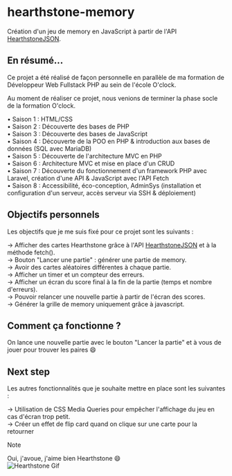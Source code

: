 # hearthstone-memory
Création d'un jeu de memory en JavaScript à partir de l'API [HearthstoneJSON](https://hearthstonejson.com/).  

## En résumé...
Ce projet a été réalisé de façon personnelle en parallèle de ma formation de Développeur Web Fullstack PHP au sein de l'école O'clock.  

Au moment de réaliser ce projet, nous venions de terminer la phase socle de la formation O'clock.  

• Saison 1 : HTML/CSS  
• Saison 2 : Découverte des bases de PHP  
• Saison 3 : Découverte des bases de JavaScript  
• Saison 4 : Découverte de la POO en PHP & introduction aux bases de données (SQL avec MariaDB)  
• Saison 5 : Découverte de l'architecture MVC en PHP  
• Saison 6 : Architecture MVC et mise en place d'un CRUD  
• Saison 7 : Découverte du fonctionnement d'un framework PHP avec Laravel, création d'une API & JavaScript avec l'API Fetch  
• Saison 8 : Accessibilité, éco-conception, AdminSys (installation et configuration d'un serveur, accès serveur via SSH & déploiement)  

## Objectifs personnels
Les objectifs que je me suis fixé pour ce projet sont les suivants :  

&rarr; Afficher des cartes Hearthstone grâce à l'API [HearthstoneJSON](https://hearthstonejson.com/) et à la méthode fetch().  
&rarr; Bouton "Lancer une partie" : générer une partie de memory.  
&rarr; Avoir des cartes aléatoires différentes à chaque partie.  
&rarr; Afficher un timer et un compteur des erreurs.  
&rarr; Afficher un écran du score final à la fin de la partie (temps et nombre d'erreurs).  
&rarr; Pouvoir relancer une nouvelle partie à partir de l'écran des scores.  
&rarr; Générer la grille de memory uniquement grâce à javascript.  

## Comment ça fonctionne ?
On lance une nouvelle partie avec le bouton "Lancer la partie" et à vous de jouer pour trouver les paires :smile:

## Next step  
Les autres fonctionnalités que je souhaite mettre en place sont les suivantes :  

&rarr; Utilisation de CSS Media Queries pour empêcher l'affichage du jeu en cas d'écran trop petit.  
&rarr; Créer un effet de flip card quand on clique sur une carte pour la retourner  

> [!NOTE]
> Oui, j'avoue, j'aime bien Hearthstone :smile:  
![Hearthstone Gif](https://media3.giphy.com/media/v1.Y2lkPTc5MGI3NjExYmNsZmMwaHZyZGp3NTk2dTJjc3d1dnpuMTFkdW9wdnJhOG5pMG83aSZlcD12MV9pbnRlcm5hbF9naWZfYnlfaWQmY3Q9Zw/1pAe88hQLZ376QO2jM/giphy.gif)  